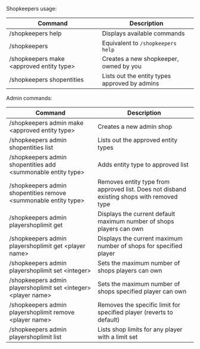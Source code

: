 Shopkeepers usage:

| Command                                        | Description                                   |
|------------------------------------------------|-----------------------------------------------|
| /shopkeepers help                              | Displays available commands                   |
| /shopkeepers                                   | Equivalent to `/shopkeepers help`             |
| /shopkeepers make &lt;approved entity type&gt; | Creates a new shopkeeper, owned by you        |
| /shopkeepers shopentities                      | Lists out the entity types approved by admins |

Admin commands:

| Command                                                                    | Description                                                                               |
|----------------------------------------------------------------------------|-------------------------------------------------------------------------------------------|
| /shopkeepers admin make &lt;approved entity type&gt;                       | Creates a new admin shop                                                                  |
| /shopkeepers admin shopentities list                                       | Lists out the approved entity types                                                       |
| /shopkeepers admin shopentities add &lt;summonable entity type&gt;         | Adds entity type to approved list                                                         |
| /shopkeepers admin shopentities remove &lt;summonable entity type&gt;      | Removes entity type from approved list. Does not disband existing shops with removed type |
| /shopkeepers admin playershoplimit get                                     | Displays the current default maximum number of shops players can own                      |
| /shopkeepers admin playershoplimit get &lt;player name&gt;                 | Displays the current maximum number of shops for specified player                         |
| /shopkeepers admin playershoplimit set &lt;integer&gt;                     | Sets the maximum number of shops players can own                                          |
| /shopkeepers admin playershoplimit set &lt;integer&gt; &lt;player name&gt; | Sets the maximum number of shops specified player can own                                 |
| /shopkeepers admin playershoplimit remove &lt;player name&gt;              | Removes the specific limit for specified player (reverts to default)                      |
| /shopkeepers admin playershoplimit list                                    | Lists shop limits for any player with a limit set                                         |

